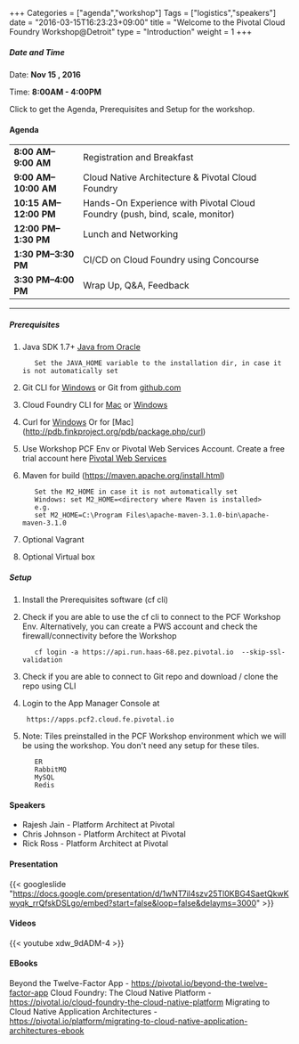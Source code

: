 +++
Categories = ["agenda","workshop"]
Tags = ["logistics","speakers"]
date = "2016-03-15T16:23:23+09:00"
title = "Welcome to the Pivotal Cloud Foundry Workshop@Detroit"
type = "Introduction"
weight = 1
+++

##### Date and Time
Date: **Nov 15 , 2016**

Time: **8:00AM - 4:00PM**

Click to get the Agenda, Prerequisites and Setup for the workshop.

<!--more-->


#### Agenda
|  |  |
|------|------|
| **8:00 AM–9:00 AM** | Registration and Breakfast  |
| **9:00 AM–10:00 AM** | Cloud Native Architecture & Pivotal Cloud Foundry |    
| **10:15 AM–12:00 PM** | Hands-On Experience with Pivotal Cloud Foundry  (push, bind, scale, monitor) |
| **12:00 PM–1:30 PM** | Lunch and Networking  |
| **1:30 PM–3:30 PM** | CI/CD on Cloud Foundry using Concourse  |
| **3:30 PM–4:00 PM** | Wrap Up, Q&A, Feedback  |

---

##### Prerequisites
1. Java SDK 1.7+ [Java from Oracle](http://www.oracle.com/technetwork/java/javase/downloads/index.html)

          Set the JAVA_HOME variable to the installation dir, in case it is not automatically set

2. Git CLI for [Windows](https://github.com/git-for-windows/git/releases/download/v2.9.0.windows.1/Git-2.9.0-64-bit.exe)
   or Git from [github.com](https://desktop.github.com)

3. Cloud Foundry CLI for [Mac](https://github.com/cloudfoundry/cli/releases) or [Windows](http://docs.cloudfoundry.org/devguide/installcf/install-go-cli.html#windows)

4. Curl for [Windows](http://winampplugins.co.uk/curl/)
   Or for [Mac] (http://pdb.finkproject.org/pdb/package.php/curl)

5. Use Workshop PCF Env or Pivotal Web Services Account.  Create a free trial account here [Pivotal Web Services](http://run.pivotal.io/)

6. Maven for build (https://maven.apache.org/install.html)

          Set the M2_HOME in case it is not automatically set
          Windows: set M2_HOME=<directory where Maven is installed>
          e.g.
          set M2_HOME=C:\Program Files\apache-maven-3.1.0-bin\apache-maven-3.1.0
7. Optional Vagrant
8. Optional Virtual box


##### Setup

1. Install the Prerequisites software (cf cli)

2. Check if you are able to use the cf cli to connect to the PCF Workshop Env. Alternatively, you can create a PWS account and check the firewall/connectivity before the Workshop

          cf login -a https://api.run.haas-68.pez.pivotal.io  --skip-ssl-validation

3. Check if you are able to connect to Git repo and download / clone the repo using CLI
4. Login to the App Manager Console at

        https://apps.pcf2.cloud.fe.pivotal.io

5. Note: Tiles preinstalled in the PCF Workshop environment which we will be using the workshop. You don't need any setup for these tiles.

          ER
          RabbitMQ
          MySQL
          Redis




#### Speakers
+ Rajesh Jain - Platform Architect at Pivotal
+ Chris Johnson - Platform Architect at Pivotal
+ Rick Ross - Platform Architect at Pivotal

#### Presentation


{{< googleslide "https://docs.google.com/presentation/d/1wNT7il4szv25Tl0KBG4SaetQkwKwyqk_rrQfskDSLgo/embed?start=false&loop=false&delayms=3000" >}}


#### Videos


{{< youtube xdw_9dADM-4 >}}


#### EBooks
Beyond the Twelve-Factor App - https://pivotal.io/beyond-the-twelve-factor-app
Cloud Foundry: The Cloud Native Platform - https://pivotal.io/cloud-foundry-the-cloud-native-platform
Migrating to Cloud Native Application Architectures - https://pivotal.io/platform/migrating-to-cloud-native-application-architectures-ebook
